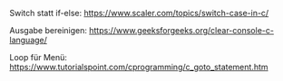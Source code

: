 Switch statt if-else:
https://www.scaler.com/topics/switch-case-in-c/

Ausgabe bereinigen:
https://www.geeksforgeeks.org/clear-console-c-language/

Loop für Menü:
https://www.tutorialspoint.com/cprogramming/c_goto_statement.htm
